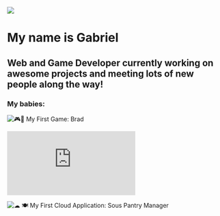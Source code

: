 ![](https://i.redd.it/8hkekbti9a221.jpg)
# My name is Gabriel 
## Web and Game Developer currently working on awesome projects and meeting lots of new people along the way!

### My babies:
![🎮🎵 My First Game: Brad](https://gabrielhager.itch.io/brad)

![🎮 ⚔ My Current Game: Pixel Dungeon 5000](https://pixeldungeon5k.com/Index.html)

![☁ 🍽 My First Cloud Application: Sous Pantry Manager](https://github.com/gabrielhager/Sous_Cloud_Pantry_V2)
